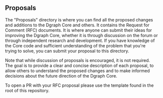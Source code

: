 ## Proposals

The "Proposals" directory is where you can find all the proposed changes and additions to the Dgraph Core and others. It
contains the Request for Comment (RFC) documents. It is where anyone can submit their ideas for improving the Dgraph
Core, whether it is through discussion on the forum or through independent research and development. If you have
knowledge of the Core code and sufficient understanding of the problem that you're trying to solve, you can submit your
proposal to this directory.

Note that while discussion of proposals is encouraged, it is not required. The goal is to provide a clear and concise
description of each proposal, to allow others to understand the proposed changes and to make informed decisions about
the future direction of the Dgraph Core.

To open a PR with your RFC proposal please use the template found in the root of this repository.
